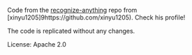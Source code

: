 Code from the [recognize-anything](https://github.com/xinyu1205/recognize-anything) repo from [xinyu1205]9https://github.com/xinyu1205). Check his profile!

The code is replicated without any changes.

License:
Apache 2.0